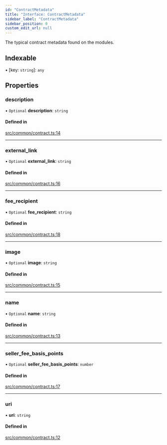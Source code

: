 ```yaml
---
id: "ContractMetadata"
title: "Interface: ContractMetadata"
sidebar_label: "ContractMetadata"
sidebar_position: 0
custom_edit_url: null
---
```


The typical contract metadata found on the modules.

## Indexable

▪ [key: `string`]: `any`

## Properties

### description

• `Optional` **description**: `string`

#### Defined in

[src/common/contract.ts:14](https://github.com/PrasoonPratham/nftlabs-sdk-ts/blob/3077f6d/src/common/contract.ts#L14)

---

### external_link

• `Optional` **external_link**: `string`

#### Defined in

[src/common/contract.ts:16](https://github.com/PrasoonPratham/nftlabs-sdk-ts/blob/3077f6d/src/common/contract.ts#L16)

---

### fee_recipient

• `Optional` **fee_recipient**: `string`

#### Defined in

[src/common/contract.ts:18](https://github.com/PrasoonPratham/nftlabs-sdk-ts/blob/3077f6d/src/common/contract.ts#L18)

---

### image

• `Optional` **image**: `string`

#### Defined in

[src/common/contract.ts:15](https://github.com/PrasoonPratham/nftlabs-sdk-ts/blob/3077f6d/src/common/contract.ts#L15)

---

### name

• `Optional` **name**: `string`

#### Defined in

[src/common/contract.ts:13](https://github.com/PrasoonPratham/nftlabs-sdk-ts/blob/3077f6d/src/common/contract.ts#L13)

---

### seller_fee_basis_points

• `Optional` **seller_fee_basis_points**: `number`

#### Defined in

[src/common/contract.ts:17](https://github.com/PrasoonPratham/nftlabs-sdk-ts/blob/3077f6d/src/common/contract.ts#L17)

---

### uri

• **uri**: `string`

#### Defined in

[src/common/contract.ts:12](https://github.com/PrasoonPratham/nftlabs-sdk-ts/blob/3077f6d/src/common/contract.ts#L12)
